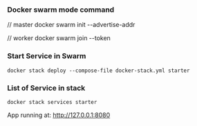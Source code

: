 
### Docker swarm mode command

// master 
docker swarm init --advertise-addr <IP>

// worker
docker swarm join --token <TOKEN>

### Start Service in Swarm
```
docker stack deploy --compose-file docker-stack.yml starter
```
### List of Service in stack
```
docker stack services starter
```

App running at: http://127.0.0.1:8080